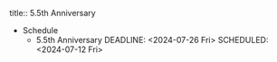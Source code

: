 title:: 5.5th Anniversary

- Schedule
	- 5.5th Anniversary
	  DEADLINE: <2024-07-26 Fri>
	  SCHEDULED: <2024-07-12 Fri>